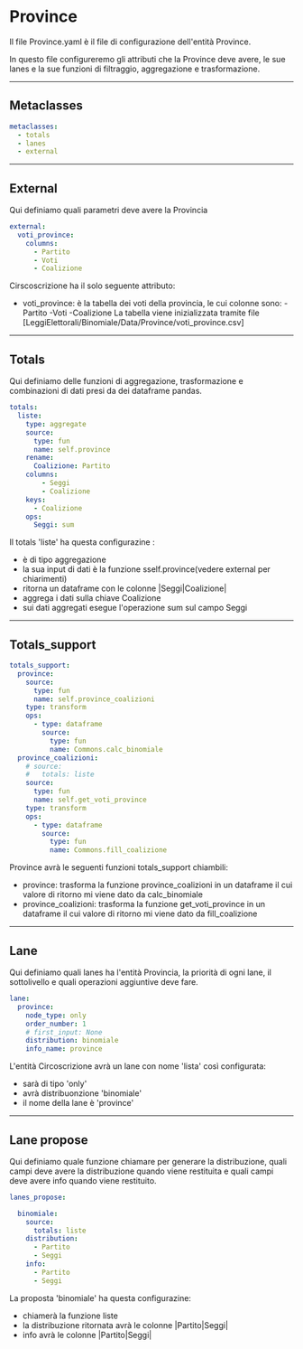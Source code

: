 # Province
Il file Province.yaml è il file di configurazione dell'entità Province.

In questo file configureremo gli attributi che la Province deve avere, le sue lanes e la sue funzioni di filtraggio, aggregazione e trasformazione.


---
## Metaclasses

```yaml
metaclasses:
  - totals
  - lanes
  - external
```


---
## External
Qui definiamo quali parametri deve avere la Provincia

```yaml
external:
  voti_province:
    columns:
      - Partito
      - Voti
      - Coalizione
```
Cirscoscrizione ha il solo seguente attributo:
+ voti_province: è la tabella dei voti della provincia, le cui colonne sono:
	-Partito
	-Voti
	-Coalizione
La tabella viene inizializzata tramite file [LeggiElettorali/Binomiale/Data/Province/voti_province.csv]


---
## Totals
Qui definiamo delle funzioni di aggregazione, trasformazione e combinazioni di dati presi da dei dataframe pandas.

```yaml
totals:
  liste:
    type: aggregate
    source:
      type: fun
      name: self.province
    rename:
      Coalizione: Partito
    columns:
        - Seggi
        - Coalizione
    keys:
      - Coalizione
    ops:
      Seggi: sum
```
Il totals 'liste' ha questa configurazine :
- è di tipo aggregazione
- la sua input di dati è la funzione sself.province(vedere external per chiarimenti)
- ritorna un dataframe con le colonne |Seggi|Coalizione|
- aggrega i dati sulla chiave Coalizione
- sui dati aggregati esegue l'operazione sum sul campo Seggi

---
## Totals_support

```yaml
totals_support:
  province:
    source:
      type: fun
      name: self.province_coalizioni
    type: transform
    ops:
      - type: dataframe
        source:
          type: fun
          name: Commons.calc_binomiale
  province_coalizioni:
    # source:
    #   totals: liste
    source:
      type: fun
      name: self.get_voti_province
    type: transform
    ops:
      - type: dataframe
        source:
          type: fun
          name: Commons.fill_coalizione
```

Province avrà le seguenti funzioni totals_support chiambili:
+ province: trasforma la funzione province_coalizioni in un dataframe il cui valore di ritorno mi viene dato da calc_binomiale
+ province_coalizioni: trasforma la funzione get_voti_province in un dataframe il cui valore di ritorno mi viene dato da fill_coalizione


---
## Lane
Qui definiamo quali lanes ha l'entità Provincia, la priorità di ogni lane, il sottolivello e quali operazioni aggiuntive deve fare.

```yaml
lane:
  province:
    node_type: only
    order_number: 1
    # first_input: None
    distribution: binomiale
    info_name: province
```
L'entità Circoscrizione avrà un lane con nome 'lista' così configurata:
- sarà di tipo 'only'
- avrà distribuonzione 'binomiale'
- il nome della lane è 'province'


---
## Lane propose
Qui definiamo quale funzione chiamare per generare la distribuzione, quali campi deve avere la distribuzione quando viene restituita e quali campi deve avere info quando viene restituito.

```yaml
lanes_propose:

  binomiale:
    source:
      totals: liste
    distribution:
      - Partito
      - Seggi
    info:
      - Partito
      - Seggi
```

La proposta 'binomiale' ha questa configurazine:
- chiamerà la funzione liste
- la distribuzione ritornata avrà le colonne |Partito|Seggi|
- info avrà le colonne |Partito|Seggi|




